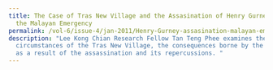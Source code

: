 ```yaml
---
title: The Case of Tras New Village and the Assasination of Henry Gurney During
  the Malayan Emergency
permalink: /vol-6/issue-4/jan-2011/Henry-Gurney-assasination-malayan-emergency/
description: "Lee Kong Chian Research Fellow Tan Teng Phee examines the
  circumstances of the Tras New Village, the consequences borne by the community
  as a result of the assassination and its repercussions. "
---
```

